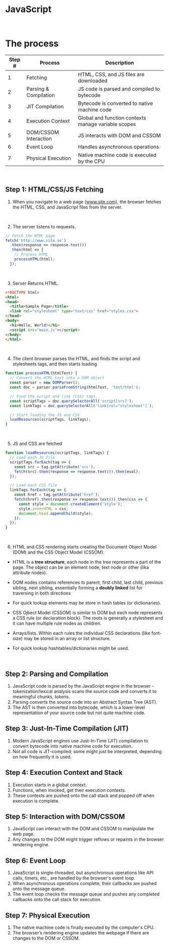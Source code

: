 # JavaScript

<br>

# The process

| Step # | Process               | Description                                         |
| ------ | --------------------- | --------------------------------------------------- |
| 1      | Fetching              | HTML, CSS, and JS files are downloaded              |
| 2      | Parsing & Compilation | JS code is parsed and compiled to bytecode          |
| 3      | JIT Compilation       | Bytecode is converted to native machine code        |
| 4      | Execution Context     | Global and function contexts manage variable scopes |
| 5      | DOM/CSSOM Interaction | JS interacts with DOM and CSSOM                     |
| 6      | Event Loop            | Handles asynchronous operations                     |
| 7      | Physical Execution    | Native machine code is executed by the CPU          |

<br>

## Step 1: HTML/CSS/JS Fetching

1. When you navigate to a web page (www.site.com), the browser fetches the HTML, CSS, and JavaScript files from the server.

<br>

2. The server listens to requests.

```Javascript
// Fetch the HTML page
fetch('http://www.site.se')
  .then(response => response.text())
  .then(html => {
    // Process HTML
    processHTML(html);
  });

```

<br>

3. Server Returns HTML.

```HTML
<!DOCTYPE html>
<html>
<head>
  <title>Sample Page</title>
  <link rel="stylesheet" type="text/css" href="styles.css">
</head>
<body>
  <h1>Hello, World!</h1>
  <script src="main.js"></script>
</body>
</html>
```

<br>

4. The client browser parses the HTML, and finds the script and stylesheets tags, and then starts loading.

```Javascript
function processHTML(htmlText) {
  // Convert the HTML text into a DOM object
  const parser = new DOMParser();
  const doc = parser.parseFromString(htmlText, 'text/html');

  // Find the script and link (CSS) tags
  const scriptTags = doc.querySelectorAll('script[src]');
  const linkTags = doc.querySelectorAll('link[rel="stylesheet"]');

  // Start loading the JS and CSS
  loadResources(scriptTags, linkTags);
}
```

<br>

5. JS and CSS are fetched

```Javascript
function loadResources(scriptTags, linkTags) {
  // Load each JS file
  scriptTags.forEach(tag => {
    const src = tag.getAttribute('src');
    fetch(src).then(response => response.text()).then(eval);
  });

  // Load each CSS file
  linkTags.forEach(tag => {
    const href = tag.getAttribute('href');
    fetch(href).then(response => response.text()).then(css => {
      const style = document.createElement('style');
      style.innerHTML = css;
      document.head.appendChild(style);
    });
  });
}
```

<br>

6. HTML and CSS rendering starts creating the Document Object Model (DOM) and the CSS Object Model (CSSOM).

- HTML is a **tree structure**, each node in the tree represents a part of the page. The object can be an element node, text node or other (lika attribute nodes).

- DOM nodes contains references to parent, first child, last child, previous sibling, next sibling, essentially forming a **doubly linked** list for traversing in both directions

- For quick lookup elements may be store in hash tables (or dictionaries).

- CSS Ojbect Model (CSSOM) is similar to DOM but each node represents a CSS rule (or declaration block). The roots is generally a stylesheet and it can have multiple rule nodes as children.

- Arrays/lists. Within each rules the individual CSS declarations (like font-size) may be stored in an array or list structure.

- For quick lookup hashtables/dictionaries might be used.

<br>

## Step 2: Parsing and Compilation

1. JavaScript code is parsed by the JavaScript engine in the browser - tokenization/lexical analysis scans the source code and converts it to meaningful chunks, tokens.
2. Parsing converts the source code into an Abstract Syntax Tree (AST).
3. The AST is then converted into bytecode, which is a lower-level representation of your source code but not quite machine code.

## Step 3: Just-In-Time Compilation (JIT)

1. Modern JavaScript engines use Just-In-Time (JIT) compilation to convert bytecode into native machine code for execution.
2. Not all code is JIT-compiled; some might just be interpreted, depending on how frequently it is used.

## Step 4: Execution Context and Stack

1. Execution starts in a global context.
2. Functions, when invoked, get their execution contexts.
3. These contexts are pushed onto the call stack and popped off when execution is complete.

## Step 5: Interaction with DOM/CSSOM

1. JavaScript can interact with the DOM and CSSOM to manipulate the web page.
2. Any changes to the DOM might trigger reflows or repaints in the browser rendering engine.

## Step 6: Event Loop

1. JavaScript is single-threaded, but asynchronous operations like API calls, timers, etc., are handled by the browser's event loop.
2. When asynchronous operations complete, their callbacks are pushed onto the message queue.
3. The event loop checks the message queue and pushes any completed callbacks onto the call stack for execution.

## Step 7: Physical Execution

1. The native machine code is finally executed by the computer's CPU.
2. The browser’s rendering engine updates the webpage if there are changes to the DOM or CSSOM.
